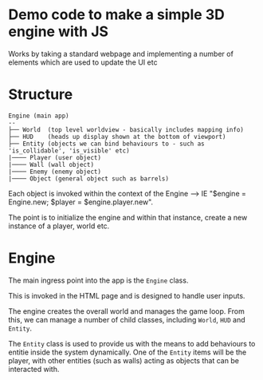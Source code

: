 #  Demo code to make a simple 3D engine with JS
Works by taking a standard webpage and implementing a number of elements which are used to update the UI etc

# Structure 
```
Engine (main app)
--
├── World  (top level worldview - basically includes mapping info)
├── HUD    (heads up display shown at the bottom of viewport)
├── Entity (objects we can bind behaviours to - such as 'is_collidable', 'is_visible' etc)
|──── Player (user object)
|──── Wall (wall object)
|──── Enemy (enemy object)
|──── Object (general object such as barrels)
```

Each object is invoked within the context of the Engine --> IE "$engine = Engine.new; $player = $engine.player.new".

The point is to initialize the engine and within that instance, create a new instance of a player, world etc.

# Engine

The main ingress point into the app is the `Engine` class.

This is invoked in the HTML page and is designed to handle user inputs.

The engine creates the overall world and manages the game loop. From this, we can manage a number of child classes, including `World`, `HUD` and `Entity`. 

The `Entity` class is used to provide us with the means to add behaviours to entitie inside the system dynamically. One of the `Entity` items will be the player, with other entities (such as walls) acting as objects that can be interacted with.
